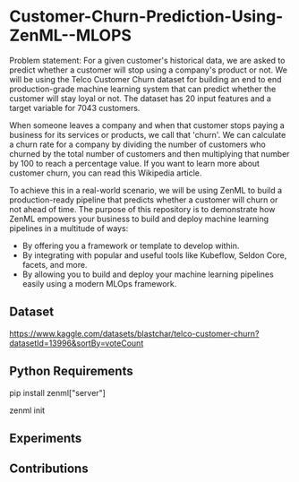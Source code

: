 # Customer-Churn-Prediction-Using-ZenML--MLOPS


Problem statement: For a given customer's historical data, we are asked to predict whether a customer will stop using a company's product or not. We will be using the Telco Customer Churn dataset for building an end to end production-grade machine learning system that can predict whether the customer will stay loyal or not. The dataset has 20 input features and a target variable for 7043 customers.

When someone leaves a company and when that customer stops paying a business for its services or products, we call that 'churn'. We can calculate a churn rate for a company by dividing the number of customers who churned by the total number of customers and then multiplying that number by 100 to reach a percentage value. If you want to learn more about customer churn, you can read this Wikipedia article.

To achieve this in a real-world scenario, we will be using ZenML to build a production-ready pipeline that predicts whether a customer will churn or not ahead of time. The purpose of this repository is to demonstrate how ZenML empowers your business to build and deploy machine learning pipelines in a multitude of ways:

- By offering you a framework or template to develop within.
- By integrating with popular and useful tools like Kubeflow, Seldon Core, facets, and more.
- By allowing you to build and deploy your machine learning pipelines easily using a modern MLOps framework.


## Dataset
https://www.kaggle.com/datasets/blastchar/telco-customer-churn?datasetId=13996&sortBy=voteCount

## Python Requirements
pip install zenml["server"]

zenml init
## Experiments
## Contributions

